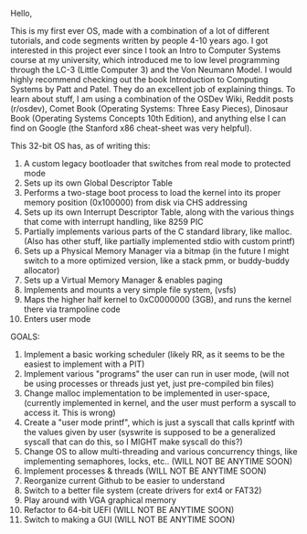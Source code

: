 Hello,

This is my first ever OS, made with a combination of a lot of different tutorials, and code segments written by people 4-10 years ago. I got interested in this project ever
since I took an Intro to Computer Systems course at my university, which introduced me to low level programming through the LC-3 (Little Computer 3) and the Von Neumann Model. I
would highly recommend checking out the book Introduction to Computing Systems by Patt and Patel. They do an excellent job of explaining things.
To learn about stuff, I am using a combination of the OSDev Wiki, Reddit posts (r/osdev), Comet Book (Operating Systems: Three Easy Pieces), Dinosaur Book (Operating Systems
Concepts 10th Edition), and anything else I can find on Google (the Stanford x86 cheat-sheet was very helpful).  


This 32-bit OS has, as of writing this:
1. A custom legacy bootloader that switches from real mode to protected mode
2. Sets up its own Global Descriptor Table
3. Performs a two-stage boot process to load the kernel into its proper memory position (0x100000) from disk via CHS addressing
4. Sets up its own Interrupt Descriptor Table, along with the various things that come with interrupt handling, like 8259 PIC 
5. Partially implements various parts of the C standard library, like malloc. (Also has other stuff, like partially implemented stdio with custom printf)
6. Sets up a Physical Memory Manager via a bitmap (in the future I might switch to a more optimized version, like a stack pmm, or buddy-buddy allocator)
7. Sets up a Virtual Memory Manager & enables paging
8. Implements and mounts a very simple file system, (vsfs)
9. Maps the higher half kernel to 0xC0000000 (3GB), and runs the kernel there via trampoline code
10. Enters user mode

GOALS: 
1. Implement a basic working scheduler (likely RR, as it seems to be the easiest to implement with a PIT)
2. Implement various "programs" the user can run in user mode, (will not be using processes or threads just yet, just pre-compiled bin files)
3. Change malloc implementation to be implemented in user-space, (currently implemented in kernel, and the user must perform a syscall to access it. This is wrong)
4. Create a "user mode printf", which is just a syscall that calls kprintf with the values given by user (syswrite is supposed to be a generalized syscall that can do this, so I MIGHT make syscall do this?)
5. Change OS to allow multi-threading and various concurrency things, like implementing semaphores, locks, etc.. (WILL NOT BE ANYTIME SOON)
6. Implement processes & threads (WILL NOT BE ANYTIME SOON)
7. Reorganize current Github to be easier to understand
8. Switch to a better file system (create drivers for ext4 or FAT32)
9. Play around with VGA graphical memory
10. Refactor to 64-bit UEFI (WILL NOT BE ANYTIME SOON)
11. Switch to making a GUI (WILL NOT BE ANYTIME SOON)
